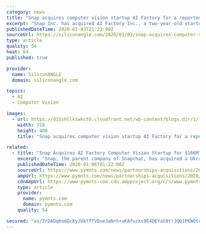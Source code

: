 ```yaml
---
category: news
title: "Snap acquires computer vision startup AI Factory for a reported $166M"
excerpt: "Snap Inc. has acquired AI Factory Inc., a two-year-old startup that makes computer vision and video analysis software, for a reported $166 million. The acquisition became public this morning via ..."
publishedDateTime: 2020-01-03T21:23:00Z
sourceUrl: https://siliconangle.com/2020/01/03/snap-acquires-computer-vision-startup-ai-factory-reported-166m/
type: article
quality: 54
heat: 64
published: true

provider:
  name: SiliconANGLE
  domain: siliconangle.com

topics:
  - AI
  - Computer Vision

images:
  - url: https://d15shllkswkct0.cloudfront.net/wp-content/blogs.dir/1/files/2020/01/snapchat.png
    width: 718
    height: 400
    title: "Snap acquires computer vision startup AI Factory for a reported $166M"

related:
  - title: "Snap Acquires AI Factory Computer Vision Startup for $166M"
    excerpt: "Snap, the parent company of Snapchat, has acquired a Ukraine-based company called AI Factory, to help the social media app provide a new type of video service that uses a person’s face to play ..."
    publishedDateTime: 2020-01-06T01:22:00Z
    sourceUrl: https://www.pymnts.com/news/partnerships-acquisitions/2020/snap-acquires-ai-factory-computer-vision-startup/
    ampUrl: https://www.pymnts.com/news/partnerships-acquisitions/2020/snap-acquires-ai-factory-computer-vision-startup/amp/
    cdnAmpUrl: https://www-pymnts-com.cdn.ampproject.org/c/s/www.pymnts.com/news/partnerships-acquisitions/2020/snap-acquires-ai-factory-computer-vision-startup/amp/
    type: article
    provider:
      name: pymnts.com
      domain: pymnts.com
    quality: 54

secured: "ox/ZrDAOq6odQc8yJUktTTVDxe3aN+h+uKAfuzks9E4DEYaS0trJQQ1PKWQteu/HWS51bDe264HZ46UakW11Miq4Su89zOPZ+mv6ON7pssTnsWyOyClmUCD8Twq/276NDcU2tU9V3IRD9wMAW2MKyabE19JOcdGSA6TJ3mUq+lJ6Dt1Vqqx/dbKMflYEUlHlWu6Rfj/xTrLkPIrd7gSjld31plhECDwOgzQHeEm+e8MXr6StRP2vY310kJF/V8O1ER0vS19ySXaKqCa+EErxiZPBP6wl77HFc87zcl8ZdJBlXdjdxew81E8po/s5wh/Z;qh80+ulF6hx4+gMbVTxlMQ=="
---
```


